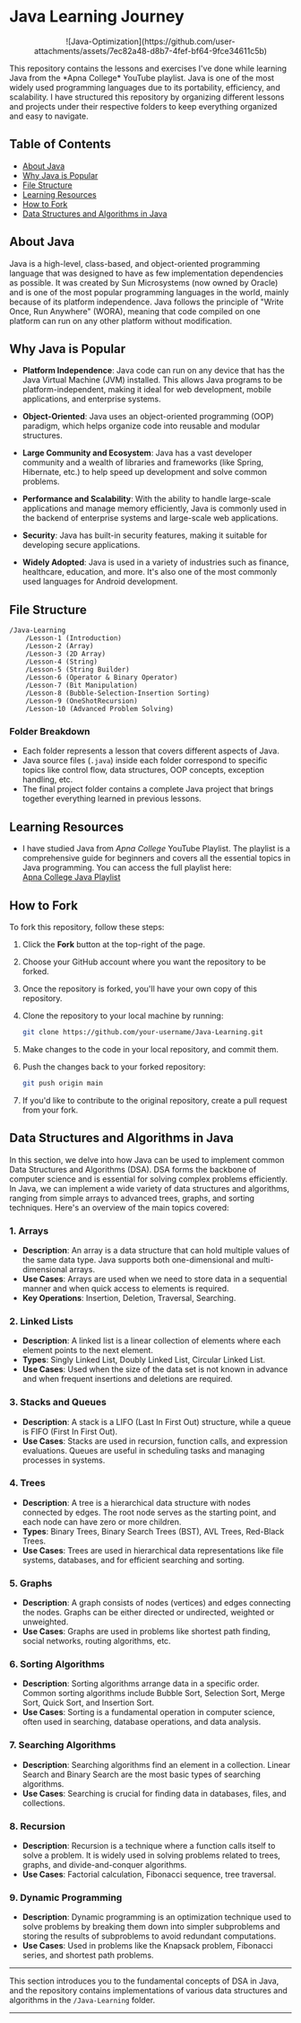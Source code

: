# Java Learning Journey
<p align="center">
  ![Java-Optimization](https://github.com/user-attachments/assets/7ec82a48-d8b7-4fef-bf64-9fce34611c5b)
</p>
This repository contains the lessons and exercises I've done while learning Java from the *Apna College* YouTube playlist. Java is one of the most widely used programming languages due to its portability, efficiency, and scalability. I have structured this repository by organizing different lessons and projects under their respective folders to keep everything organized and easy to navigate.

## Table of Contents

- [About Java](#about-java)
- [Why Java is Popular](#why-java-is-popular)
- [File Structure](#file-structure)
- [Learning Resources](#learning-resources)
- [How to Fork](#how-to-fork)
- [Data Structures and Algorithms in Java](#data-structures-and-algorithms-in-java)

## About Java

Java is a high-level, class-based, and object-oriented programming language that was designed to have as few implementation dependencies as possible. It was created by Sun Microsystems (now owned by Oracle) and is one of the most popular programming languages in the world, mainly because of its platform independence. Java follows the principle of "Write Once, Run Anywhere" (WORA), meaning that code compiled on one platform can run on any other platform without modification.

## Why Java is Popular

- **Platform Independence**: Java code can run on any device that has the Java Virtual Machine (JVM) installed. This allows Java programs to be platform-independent, making it ideal for web development, mobile applications, and enterprise systems.
  
- **Object-Oriented**: Java uses an object-oriented programming (OOP) paradigm, which helps organize code into reusable and modular structures.
  
- **Large Community and Ecosystem**: Java has a vast developer community and a wealth of libraries and frameworks (like Spring, Hibernate, etc.) to help speed up development and solve common problems.

- **Performance and Scalability**: With the ability to handle large-scale applications and manage memory efficiently, Java is commonly used in the backend of enterprise systems and large-scale web applications.

- **Security**: Java has built-in security features, making it suitable for developing secure applications.

- **Widely Adopted**: Java is used in a variety of industries such as finance, healthcare, education, and more. It's also one of the most commonly used languages for Android development.

## File Structure

```
/Java-Learning
    /Lesson-1 (Introduction)
    /Lesson-2 (Array)
    /Lesson-3 (2D Array)
    /Lesson-4 (String)
    /Lesson-5 (String Builder)
    /Lesson-6 (Operator & Binary Operator)
    /Lesson-7 (Bit Manipulation)
    /Lesson-8 (Bubble-Selection-Insertion Sorting)
    /Lesson-9 (OneShotRecursion)
    /Lesson-10 (Advanced Problem Solving)
```

### Folder Breakdown

- Each folder represents a lesson that covers different aspects of Java.
- Java source files (`.java`) inside each folder correspond to specific topics like control flow, data structures, OOP concepts, exception handling, etc.
- The final project folder contains a complete Java project that brings together everything learned in previous lessons.

## Learning Resources

- I have studied Java from *Apna College* YouTube Playlist. The playlist is a comprehensive guide for beginners and covers all the essential topics in Java programming. You can access the full playlist here:  
[Apna College Java Playlist](https://youtube.com/playlist?list=PLfqMhTWNBTe3LtFWcvwpqTkUSlB32kJop&si=E71hGdmaDWoBaLFb)

## How to Fork

To fork this repository, follow these steps:

1. Click the **Fork** button at the top-right of the page.
2. Choose your GitHub account where you want the repository to be forked.
3. Once the repository is forked, you'll have your own copy of this repository.
4. Clone the repository to your local machine by running:

   ```bash
   git clone https://github.com/your-username/Java-Learning.git
   ```

5. Make changes to the code in your local repository, and commit them.

6. Push the changes back to your forked repository:

   ```bash
   git push origin main
   ```

7. If you'd like to contribute to the original repository, create a pull request from your fork.

## Data Structures and Algorithms in Java

In this section, we delve into how Java can be used to implement common Data Structures and Algorithms (DSA). DSA forms the backbone of computer science and is essential for solving complex problems efficiently. In Java, we can implement a wide variety of data structures and algorithms, ranging from simple arrays to advanced trees, graphs, and sorting techniques. Here's an overview of the main topics covered:

### 1. **Arrays**
   - **Description**: An array is a data structure that can hold multiple values of the same data type. Java supports both one-dimensional and multi-dimensional arrays.
   - **Use Cases**: Arrays are used when we need to store data in a sequential manner and when quick access to elements is required.
   - **Key Operations**: Insertion, Deletion, Traversal, Searching.

### 2. **Linked Lists**
   - **Description**: A linked list is a linear collection of elements where each element points to the next element.
   - **Types**: Singly Linked List, Doubly Linked List, Circular Linked List.
   - **Use Cases**: Used when the size of the data set is not known in advance and when frequent insertions and deletions are required.

### 3. **Stacks and Queues**
   - **Description**: A stack is a LIFO (Last In First Out) structure, while a queue is FIFO (First In First Out).
   - **Use Cases**: Stacks are used in recursion, function calls, and expression evaluations. Queues are useful in scheduling tasks and managing processes in systems.

### 4. **Trees**
   - **Description**: A tree is a hierarchical data structure with nodes connected by edges. The root node serves as the starting point, and each node can have zero or more children.
   - **Types**: Binary Trees, Binary Search Trees (BST), AVL Trees, Red-Black Trees.
   - **Use Cases**: Trees are used in hierarchical data representations like file systems, databases, and for efficient searching and sorting.

### 5. **Graphs**
   - **Description**: A graph consists of nodes (vertices) and edges connecting the nodes. Graphs can be either directed or undirected, weighted or unweighted.
   - **Use Cases**: Graphs are used in problems like shortest path finding, social networks, routing algorithms, etc.

### 6. **Sorting Algorithms**
   - **Description**: Sorting algorithms arrange data in a specific order. Common sorting algorithms include Bubble Sort, Selection Sort, Merge Sort, Quick Sort, and Insertion Sort.
   - **Use Cases**: Sorting is a fundamental operation in computer science, often used in searching, database operations, and data analysis.

### 7. **Searching Algorithms**
   - **Description**: Searching algorithms find an element in a collection. Linear Search and Binary Search are the most basic types of searching algorithms.
   - **Use Cases**: Searching is crucial for finding data in databases, files, and collections.

### 8. **Recursion**
   - **Description**: Recursion is a technique where a function calls itself to solve a problem. It is widely used in solving problems related to trees, graphs, and divide-and-conquer algorithms.
   - **Use Cases**: Factorial calculation, Fibonacci sequence, tree traversal.

### 9. **Dynamic Programming**
   - **Description**: Dynamic programming is an optimization technique used to solve problems by breaking them down into simpler subproblems and storing the results of subproblems to avoid redundant computations.
   - **Use Cases**: Used in problems like the Knapsack problem, Fibonacci series, and shortest path problems.

---

This section introduces you to the fundamental concepts of DSA in Java, and the repository contains implementations of various data structures and algorithms in the `/Java-Learning` folder.

---
